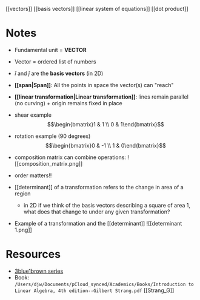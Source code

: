 [[vectors]]
[[basis vectors]]
[[linear system of equations]]
[[dot product]]

# Notes
- Fundamental unit = **VECTOR**
- Vector = ordered list of numbers
- $\hat{i}$ and $\hat{j}$ are the **basis vectors** (in 2D)
- **[[span|Span]]**: All the points in space the vector(s) can "reach"
- **[[linear transformation|Linear transformation]]**: lines remain parallel (no curving) + origin remains fixed in place

- shear example
$$\begin{bmatrix}1 & 1 \\ 0 & 1\end{bmatrix}$$
- rotation example (90 degrees)
$$\begin{bmatrix}0 & -1 \\ 1 & 0\end{bmatrix}$$
- composition matrix can combine operations:
 ![[composition_matrix.png]]
 - order matters!!
 - [[determinant]] of a transformation refers to the change in area of a region
	 - in 2D if we think of the basis vectors describing a square of area 1, what does that change to under any given transformation?
 - Example of a transformation and the [[determinant]]
 ![[determinant 1.png]]


# Resources
- [3blue1brown series](https://www.youtube.com/watch?v=fNk_zzaMoSs&list=PLZHQObOWTQDPD3MizzM2xVFitgF8hE_ab&index=2&t=0s)
- Book: `/Users/djw/Documents/pCloud_synced/Academics/Books/Introduction to Linear Algebra, 4th edition--Gilbert Strang.pdf` [[Strang_G]]

